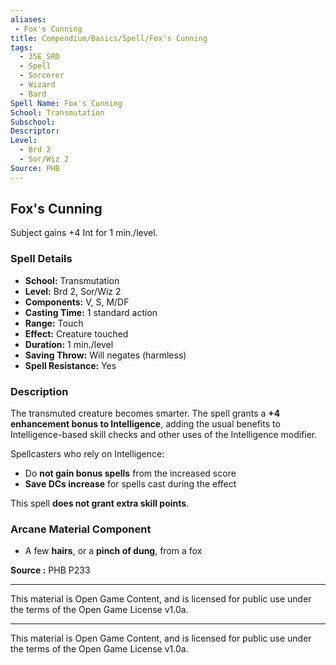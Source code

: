 ```yaml
---
aliases:
 - Fox's Cunning
title: Compendium/Basics/Spell/Fox's Cunning
tags:  
  - 35E_SRD  
  - Spell  
  - Sorcerer  
  - Wizard  
  - Bard  
Spell Name: Fox's Cunning
School: Transmutation
Subschool: 
Descriptor: 
Level:  
  - Brd 2  
  - Sor/Wiz 2  
Source: PHB
---
```


## Fox's Cunning

Subject gains +4 Int for 1 min./level.

### Spell Details

- **School:** Transmutation  
- **Level:** Brd 2, Sor/Wiz 2  
- **Components:** V, S, M/DF  
- **Casting Time:** 1 standard action  
- **Range:** Touch  
- **Effect:** Creature touched  
- **Duration:** 1 min./level  
- **Saving Throw:** Will negates (harmless)  
- **Spell Resistance:** Yes  

### Description

The transmuted creature becomes smarter. The spell grants a **+4 enhancement bonus to Intelligence**, adding the usual benefits to Intelligence-based skill checks and other uses of the Intelligence modifier.

Spellcasters who rely on Intelligence:
- Do **not gain bonus spells** from the increased score
- **Save DCs increase** for spells cast during the effect

This spell **does not grant extra skill points**.

### Arcane Material Component

- A few **hairs**, or a **pinch of dung**, from a fox


**Source :** PHB P233

---

This material is Open Game Content, and is licensed for public use under  
the terms of the Open Game License v1.0a.

---

This material is Open Game Content, and is licensed for public use under the terms of the Open Game License v1.0a.

